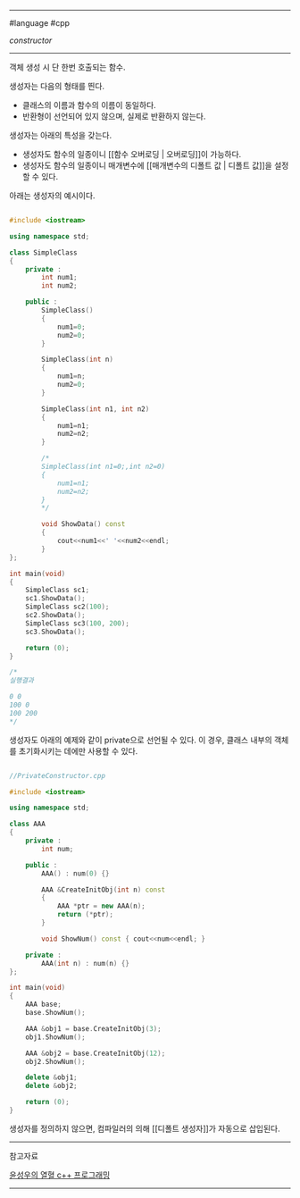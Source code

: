 
---

#language #cpp 

*constructor*

---

객체 생성 시 단 한번 호출되는 함수.

생성자는 다음의 형태를 띈다.
- 클래스의 이름과 함수의 이름이 동일하다.
- 반환형이 선언되어 있지 않으며, 실제로 반환하지 않는다.

생성자는 아래의 특성을 갖는다.
- 생성자도 함수의 일종이니 [[함수 오버로딩 | 오버로딩]]이 가능하다.
- 생성자도 함수의 일종이니 매개변수에 [[매개변수의 디폴트 값 | 디폴트 값]]을 설정할 수 있다.

아래는 생성자의 예시이다.

~~~cpp

#include <iostream>

using namespace std;

class SimpleClass
{
	private :
		int num1;
		int num2;

	public :
		SimpleClass()
		{
			num1=0;
			num2=0;
		}

		SimpleClass(int n)
		{
			num1=n;
			num2=0;
		}

		SimpleClass(int n1, int n2)
		{
			num1=n1;
			num2=n2;
		}

		/*
		SimpleClass(int n1=0;,int n2=0)
		{
			num1=n1;
			num2=n2;
		}
		*/

		void ShowData() const
		{
			cout<<num1<<' '<<num2<<endl;
		}
};

int main(void)
{
	SimpleClass sc1;
	sc1.ShowData();
	SimpleClass sc2(100);
	sc2.ShowData();
	SimpleClass sc3(100, 200);
	sc3.ShowData();

	return (0);
}

/*
실행결과

0 0
100 0
100 200
*/

~~~

생성자도 아래의 예제와 같이 private으로 선언될 수 있다. 이 경우, 클래스 내부의 객체를 초기화시키는 데에만 사용할 수 있다.

~~~cpp

//PrivateConstructor.cpp

#include <iostream>

using namespace std;

class AAA
{
	private :
		int num;

	public :
		AAA() : num(0) {}

		AAA &CreateInitObj(int n) const
		{
			AAA *ptr = new AAA(n);
			return (*ptr);
		}

		void ShowNum() const { cout<<num<<endl; }

	private :
		AAA(int n) : num(n) {}
};

int main(void)
{
	AAA base;
	base.ShowNum();

	AAA &obj1 = base.CreateInitObj(3);
	obj1.ShowNum();

	AAA &obj2 = base.CreateInitObj(12);
	obj2.ShowNum();

	delete &obj1;
	delete &obj2;

	return (0);
}

~~~

생성자를 정의하지 않으면, 컴파일러의 의해 [[디폴트 생성자]]가 자동으로 삽입된다.

---

참고자료

[윤성우의 열혈 c++ 프로그래밍](https://product.kyobobook.co.kr/detail/S000001589147)

---